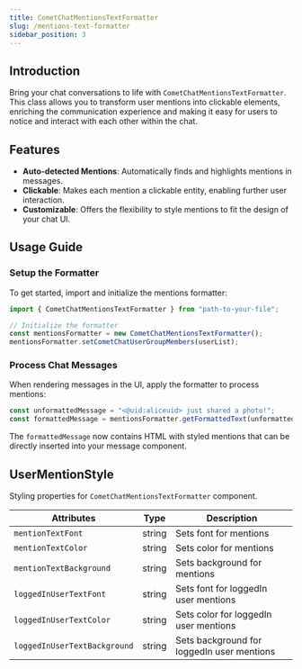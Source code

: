 ```yaml
---
title: CometChatMentionsTextFormatter
slug: /mentions-text-formatter
sidebar_position: 3
---
```


## Introduction

Bring your chat conversations to life with `CometChatMentionsTextFormatter`. This class allows you to transform user mentions into clickable elements, enriching the communication experience and making it easy for users to notice and interact with each other within the chat.

## Features

- **Auto-detected Mentions**: Automatically finds and highlights mentions in messages.
- **Clickable**: Makes each mention a clickable entity, enabling further user interaction.
- **Customizable**: Offers the flexibility to style mentions to fit the design of your chat UI.

## Usage Guide

### Setup the Formatter

To get started, import and initialize the mentions formatter:

```javascript
import { CometChatMentionsTextFormatter } from "path-to-your-file";

// Initialize the formatter
const mentionsFormatter = new CometChatMentionsTextFormatter();
mentionsFormatter.setCometChatUserGroupMembers(userList);
```

### Process Chat Messages

When rendering messages in the UI, apply the formatter to process mentions:

```javascript
const unformattedMessage = "<@uid:aliceuid> just shared a photo!";
const formattedMessage = mentionsFormatter.getFormattedText(unformattedMessage); // Render the `formattedMessage` in your message component
```

The `formattedMessage` now contains HTML with styled mentions that can be directly inserted into your message component.

## UserMentionStyle

Styling properties for `CometChatMentionsTextFormatter` component.

| Attributes                   | Type   | Description                                |
| ---------------------------- | ------ | ------------------------------------------ |
| `mentionTextFont`            | string | Sets font for mentions                     |
| `mentionTextColor`           | string | Sets color for mentions                    |
| `mentionTextBackground`      | string | Sets background for mentions               |
| `loggedInUserTextFont`       | string | Sets font for loggedIn user mentions       |
| `loggedInUserTextColor`      | string | Sets color for loggedIn user mentions      |
| `loggedInUserTextBackground` | string | Sets background for loggedIn user mentions |
